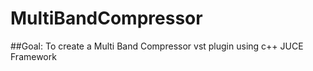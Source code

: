 # MultiBandCompressor

##Goal: To create a Multi Band Compressor vst plugin using c++ JUCE Framework
